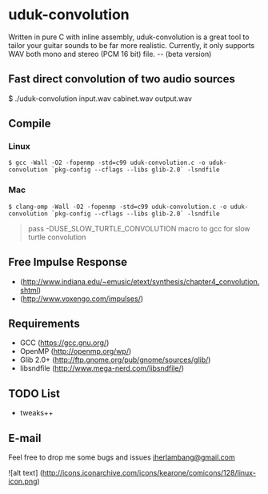 # uduk-convolution
Written in pure C with inline assembly, uduk-convolution is a great tool to tailor your guitar sounds to be far more realistic. Currently, it only supports WAV both mono and stereo (PCM 16 bit) file. -- (beta version)

## Fast direct convolution of two audio sources
$ ./uduk-convolution input.wav cabinet.wav output.wav

## Compile
### Linux

```
$ gcc -Wall -O2 -fopenmp -std=c99 uduk-convolution.c -o uduk-convolution `pkg-config --cflags --libs glib-2.0` -lsndfile
```

### Mac

```
$ clang-omp -Wall -O2 -fopenmp -std=c99 uduk-convolution.c -o uduk-convolution `pkg-config --cflags --libs glib-2.0` -lsndfile
```
> pass -DUSE_SLOW_TURTLE_CONVOLUTION macro to gcc for slow turtle convolution

## Free Impulse Response
- (http://www.indiana.edu/~emusic/etext/synthesis/chapter4_convolution.shtml)
- (http://www.voxengo.com/impulses/)

## Requirements
- GCC (https://gcc.gnu.org/)
- OpenMP (http://openmp.org/wp/)
- Glib 2.0+ (http://ftp.gnome.org/pub/gnome/sources/glib/)
- libsndfile (http://www.mega-nerd.com/libsndfile/)

## TODO List
- tweaks++

## E-mail
Feel free to drop me some bugs and issues iherlambang@gmail.com


![alt text] (http://icons.iconarchive.com/icons/kearone/comicons/128/linux-icon.png)
